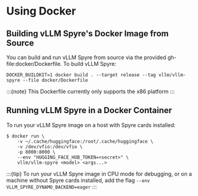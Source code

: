 # Using Docker

<!--
TODO: Add section on RHOAI officially supported images, once they exist
!-->

## Building vLLM Spyre's Docker Image from Source

You can build and run vLLM Spyre from source via the provided gh-file:docker/Dockerfile. To build vLLM Spyre:

```shell
DOCKER_BUILDKIT=1 docker build . --target release --tag vllm/vllm-spyre --file docker/Dockerfile
```

:::{note}
This Dockerfile currently only supports the x86 platform
:::

## Running vLLM Spyre in a Docker Container

To run your vLLM Spyre image on a host with Spyre cards installed:

```shell
$ docker run \
    -v ~/.cache/huggingface:/root/.cache/huggingface \
    -v /dev/vfio:/dev/vfio \
    -p 8000:8000 \
    --env "HUGGING_FACE_HUB_TOKEN=<secret>" \
    vllm/vllm-spyre <model> <args...>
```

:::{tip}
To run your vLLM Spyre image in CPU mode for debugging, or on a machine without Spyre cards installed, add the flag `--env VLLM_SPYRE_DYNAMO_BACKEND=eager`
:::
